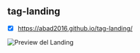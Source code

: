 ## tag-landing
- [x] https://abad2016.github.io/tag-landing/

![Preview del Landing](https://cdn.discordapp.com/attachments/594774620175990787/727329452786319360/chrome_2020-06-29_20-07-24.png)
